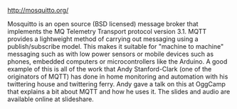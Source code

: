 http://mosquitto.org/

Mosquitto is an open source (BSD licensed) message broker that implements the MQ Telemetry Transport protocol version 3.1. MQTT provides a lightweight method of carrying out messaging using a publish/subscribe model. This makes it suitable for "machine to machine" messaging such as with low power sensors or mobile devices such as phones, embedded computers or microcontrollers like the Arduino. A good example of this is all of the work that Andy Stanford-Clark (one of the originators of MQTT) has done in home monitoring and automation with his twittering house and twittering ferry. Andy gave a talk on this at OggCamp that explains a bit about MQTT and how he uses it. The slides and audio are available online at slideshare.
